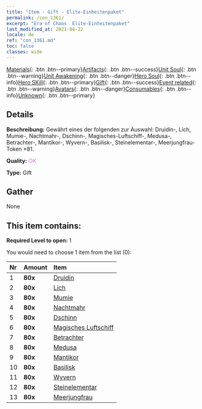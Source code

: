 ```yaml
---
title: "Item - Gift - Elite-Einheitenpaket"
permalink: /con_1361/
excerpt: "Era of Chaos  Elite-Einheitenpaket"
last_modified_at: 2021-04-22
locale: de
ref: "con_1361.md"
toc: false
classes: wide
---
```

 [Materials](/ItemsDE/){: .btn .btn--primary}[Artifacts](/ItemsDE/Artifacts/){: .btn .btn--success}[Unit Soul](/ItemsDE/UnitSoul/){: .btn .btn--warning}[Unit Awakening](/ItemsDE/UnitAwakening/){: .btn .btn--danger}[Hero Soul](/ItemsDE/HeroSoul/){: .btn .btn--info}[Hero SKill](/ItemsDE/HeroSkill/){: .btn .btn--primary}[Gift](/ItemsDE/Gift/){: .btn .btn--success}[Event related](/ItemsDE/Events/){: .btn .btn--warning}[Avatars](/ItemsDE/Avatars/){: .btn .btn--danger}[Consumables](/ItemsDE/Consumables/){: .btn .btn--info}[Unknown](/ItemsDE/Unknown/){: .btn .btn--primary}

## Details
 **Beschreibung:** Gewährt eines der folgenden zur Auswahl: Druidin-, Lich, Mumie-, Nachtmahr-, Dschinn-, Magisches-Luftschiff-, Medusa-, Betrachter-, Mantikor-, Wyvern-, Basilisk-, Steinelementar-, Meerjungfrau-Token ×81.

 **Quality:** <span style="color: #DA70D6">OK</span>

 **Type:** Gift

## Gather

  None

## This item contains:

 **Required Level to open:** 1

 You would need to choose 1 item from the list (0):

  | Nr | Amount |     Item    |
  |:---|:-------|:------------|
  | 1 |  **80x** | [Druidin](/de/Items/unt_206/) |  | 
  | 2 |  **80x** | [Lich](/de/Items/unt_212/) |  | 
  | 3 |  **80x** | [Mumie](/de/Items/unt_215/) |  | 
  | 4 |  **80x** | [Nachtmahr](/de/Items/unt_233/) |  | 
  | 5 |  **80x** | [Dschinn](/de/Items/unt_239/) |  | 
  | 6 |  **80x** | [Magisches Luftschiff](/de/Items/unt_242/) |  | 
  | 7 |  **80x** | [Betrachter](/de/Items/unt_246/) |  | 
  | 8 |  **80x** | [Medusa](/de/Items/unt_247/) |  | 
  | 9 |  **80x** | [Mantikor](/de/Items/unt_249/) |  | 
  | 10 |  **80x** | [Basilisk](/de/Items/unt_256/) |  | 
  | 11 |  **80x** | [Wyvern](/de/Items/unt_258/) |  | 
  | 12 |  **80x** | [Steinelementar](/de/Items/unt_266/) |  | 
  | 13 |  **80x** | [Meerjungfrau](/de/Items/unt_277/) |  | 
